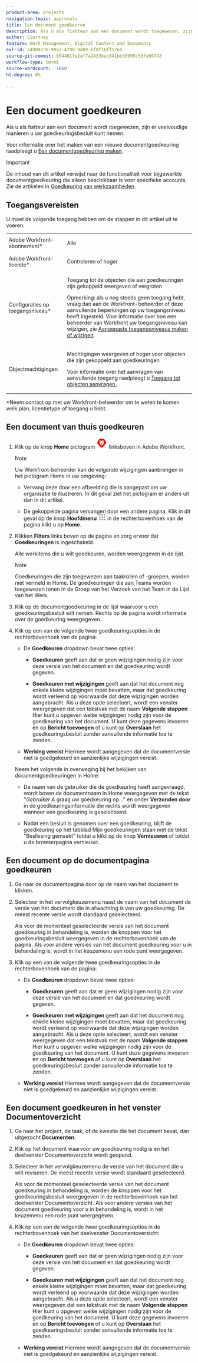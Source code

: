 ```yaml
---
product-area: projects
navigation-topic: approvals
title: Een document goedkeuren
description: Als u als fiatteur aan een document wordt toegewezen, zijn er veelvoudige manieren u uw goedkeuringsbesluit kunt nemen.
author: Courtney
feature: Work Management, Digital Content and Documents
exl-id: 5490973b-99a7-4790-9d89-bf8f16ff5765
source-git-commit: 864481fe2af7a2433bac841bb35995c58fe06743
workflow-type: tm+mt
source-wordcount: '1060'
ht-degree: 0%

---
```


# Een document goedkeuren

Als u als fiatteur aan een document wordt toegewezen, zijn er veelvoudige manieren u uw goedkeuringsbesluit kunt nemen.

Voor informatie over het maken van een nieuwe documentgoedkeuring raadpleegt u [Een documentgoedkeuring maken](/help/quicksilver/review-and-approve-work/document-reviews-and-approvals/manage-document-approvals/create-a-document-approval.md).

>[!IMPORTANT]
>
>De inhoud van dit artikel verwijst naar de functionaliteit voor bijgewerkte documentgoedkeuring die alleen beschikbaar is voor specifieke accounts. Zie de artikelen in [Goedkeuring van werkzaamheden](/help/quicksilver/review-and-approve-work/manage-approvals/manage-approvals.md).

## Toegangsvereisten

U moet de volgende toegang hebben om de stappen in dit artikel uit te voeren:

<table style="table-layout:auto"> 
 <col> 
 <col> 
 <tbody> 
  <tr> 
   <td role="rowheader">Adobe Workfront-abonnement*</td> 
   <td> <p>Alle</p> </td> 
  </tr> 
  <tr> 
   <td role="rowheader">Adobe Workfront-licentie*</td> 
   <td> <p>Controleren of hoger</p> </td> 
  </tr> 
  <tr> 
   <td role="rowheader">Configuraties op toegangsniveau*</td> 
   <td> <p>Toegang tot de objecten die aan goedkeuringen zijn gekoppeld weergeven of vergroten</p> <p>Opmerking: als u nog steeds geen toegang hebt, vraag dan aan de Workfront-beheerder of deze aanvullende beperkingen op uw toegangsniveau heeft ingesteld. Voor informatie over hoe een beheerder van Workfront uw toegangsniveau kan wijzigen, zie <a href="/help/quicksilver/administration-and-setup/add-users/configure-and-grant-access/create-modify-access-levels.md" class="MCXref xref">Aangepaste toegangsniveaus maken of wijzigen</a>.</p> </td> 
  </tr> 
  <tr> 
   <td role="rowheader">Objectmachtigingen</td> 
   <td> <p>Machtigingen weergeven of hoger voor objecten die zijn gekoppeld aan goedkeuringen</p> <p>Voor informatie over het aanvragen van aanvullende toegang raadpleegt u <a href="/help/quicksilver/workfront-basics/grant-and-request-access-to-objects/request-access.md" class="MCXref xref">Toegang tot objecten aanvragen </a>.</p> </td> 
  </tr> 
 </tbody> 
</table>

&#42;Neem contact op met uw Workfront-beheerder om te weten te komen welk plan, licentietype of toegang u hebt.

## Een document van thuis goedkeuren

1. Klik op de knop **Home** pictogram ![](../assets/home-icon-30x29.png) linksboven in Adobe Workfront.

   >[!NOTE]
   >
   >Uw Workfront-beheerder kan de volgende wijzigingen aanbrengen in het pictogram Home in uw omgeving:
   >
   >* Vervang deze door een afbeelding die is aangepast om uw organisatie te illustreren. In dit geval ziet het pictogram er anders uit dan in dit artikel.
   >
   >* De gekoppelde pagina vervangen door een andere pagina. Klik in dit geval op de knop **Hoofdmenu** ![](../assets/main-menu-icon.png) in de rechterbovenhoek van de pagina klikt u op **Home**.

1. Klikken **Filters** links boven op de pagina en zorg ervoor dat **Goedkeuringen** is ingeschakeld.

   Alle werkitems die u wilt goedkeuren, worden weergegeven in de lijst.

   >[!NOTE]
   >
   >Goedkeuringen die zijn toegewezen aan taakrollen of -groepen, worden niet vermeld in Home. De goedkeuringen die aan Teams worden toegewezen tonen in de Groep van het Verzoek van het Team in de Lijst van het Werk.

1. Klik op de documentgoedkeuring in de lijst waarvoor u een goedkeuringsbesluit wilt nemen. Rechts op de pagina wordt informatie over de goedkeuring weergegeven.

1. Klik op een van de volgende twee goedkeuringsopties in de rechterbovenhoek van de pagina:

   * De **Goedkeuren** dropdown bevat twee opties:

      * **Goedkeuren** geeft aan dat er geen wijzigingen nodig zijn voor deze versie van het document en dat goedkeuring wordt gegeven.

      * **Goedkeuren met wijzigingen** geeft aan dat het document nog enkele kleine wijzigingen moet bevatten, maar dat goedkeuring wordt verleend op voorwaarde dat deze wijzigingen worden aangebracht. Als u deze optie selecteert, wordt een venster weergegeven dat een tekstvak met de naam **Volgende stappen** Hier kunt u opgeven welke wijzigingen nodig zijn voor de goedkeuring van het document. U kunt deze gegevens invoeren en op **Bericht toevoegen** of u kunt op **Overslaan** het goedkeuringsbesluit zonder aanvullende informatie toe te zenden.

   * **Werking vereist** Hiermee wordt aangegeven dat de documentversie niet is goedgekeurd en aanzienlijke wijzigingen vereist.

   Neem het volgende in overweging bij het bekijken van documentgoedkeuringen in Home:

   * De naam van de gebruiker die de goedkeuring heeft aangevraagd, wordt boven de documentnaam in Home weergegeven met de tekst &quot;*Gebruiker A* graag uw goedkeuring op...&quot; en onder **Verzonden door** in de goedkeuringsinformatie die rechts wordt weergegeven wanneer een goedkeuring is geselecteerd.

   * Nadat een besluit is genomen over een goedkeuring, blijft de goedkeuring op het tabblad Mijn goedkeuringen staan met de tekst &quot;Beslissing gemaakt&quot; totdat u klikt op de knop **Vernieuwen** of totdat u de browserpagina vernieuwt.

## Een document op de documentpagina goedkeuren

1. Ga naar de documentpagina door op de naam van het document te klikken.

1. Selecteer in het vervolgkeuzemenu naast de naam van het document de versie van het document die in afwachting is van uw goedkeuring. De meest recente versie wordt standaard geselecteerd.

   Als voor de momenteel geselecteerde versie van het document goedkeuring in behandeling is, worden de knoppen voor het goedkeuringsbesluit weergegeven in de rechterbovenhoek van de pagina. Als voor andere versies van het document goedkeuring voor u in behandeling is, wordt in het keuzemenu een rode punt weergegeven.

   <!--
   ![](/help/quicksilver/review-and-approve-work/document-reviews-and-approvals/assets/version-dropdown-red-dot.png)
   -->

1. Klik op een van de volgende twee goedkeuringsopties in de rechterbovenhoek van de pagina:

   * De **Goedkeuren** dropdown bevat twee opties:

      * **Goedkeuren** geeft aan dat er geen wijzigingen nodig zijn voor deze versie van het document en dat goedkeuring wordt gegeven.

      * **Goedkeuren met wijzigingen** geeft aan dat het document nog enkele kleine wijzigingen moet bevatten, maar dat goedkeuring wordt verleend op voorwaarde dat deze wijzigingen worden aangebracht. Als u deze optie selecteert, wordt een venster weergegeven dat een tekstvak met de naam **Volgende stappen** Hier kunt u opgeven welke wijzigingen nodig zijn voor de goedkeuring van het document. U kunt deze gegevens invoeren en op **Bericht toevoegen** of u kunt op **Overslaan** het goedkeuringsbesluit zonder aanvullende informatie toe te zenden.

   * **Werking vereist** Hiermee wordt aangegeven dat de documentversie niet is goedgekeurd en aanzienlijke wijzigingen vereist.

## Een document goedkeuren in het venster Documentoverzicht

1. Ga naar het project, de taak, of de kwestie die het document bevat, dan uitgezocht **Documenten**.

1. Klik op het document waarvoor uw goedkeuring nodig is en het deelvenster Documentoverzicht wordt geopend.

1. Selecteer in het vervolgkeuzemenu de versie van het document die u wilt reviseren. De meest recente versie wordt standaard geselecteerd.

   Als voor de momenteel geselecteerde versie van het document goedkeuring in behandeling is, worden de knoppen voor het goedkeuringsbesluit weergegeven in de rechterbovenhoek van het deelvenster Documentoverzicht. Als voor andere versies van het document goedkeuring voor u in behandeling is, wordt in het keuzemenu een rode punt weergegeven.

   <!--
   ![](/help/quicksilver/review-and-approve-work/document-reviews-and-approvals/assets/version-dropdown-red-dot.png)
   -->

1. Klik op een van de volgende twee goedkeuringsopties in de rechterbovenhoek van het deelvenster Documentoverzicht:

   * De **Goedkeuren** dropdown bevat twee opties:

      * **Goedkeuren** geeft aan dat er geen wijzigingen nodig zijn voor deze versie van het document en dat goedkeuring wordt gegeven.

      * **Goedkeuren met wijzigingen** geeft aan dat het document nog enkele kleine wijzigingen moet bevatten, maar dat goedkeuring wordt verleend op voorwaarde dat deze wijzigingen worden aangebracht. Als u deze optie selecteert, wordt een venster weergegeven dat een tekstvak met de naam **Volgende stappen** Hier kunt u opgeven welke wijzigingen nodig zijn voor de goedkeuring van het document. U kunt deze gegevens invoeren en op **Bericht toevoegen** of u kunt op **Overslaan** het goedkeuringsbesluit zonder aanvullende informatie toe te zenden.

   * **Werking vereist** Hiermee wordt aangegeven dat de documentversie niet is goedgekeurd en aanzienlijke wijzigingen vereist.
